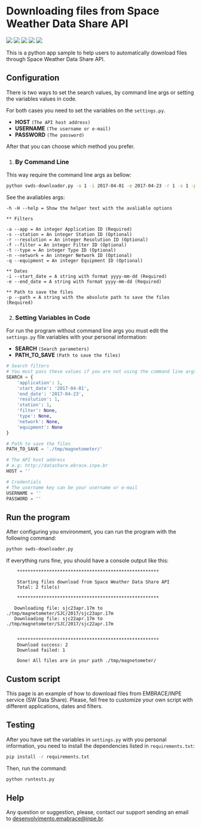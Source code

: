 # Downloading files from Space Weather Data Share API
[![](https://img.shields.io/github/license/embrace-inpe/swds-api-downloader.svg)](https://github.com/embrace-inpe/swds-api-downloader/blob/master/LICENSE)
[![](https://img.shields.io/badge/python-3-blue.svg)](https://www.python.org/)
[![](https://img.shields.io/badge/Version-1.0.2-yellow.svg)](https://github.com/embrace-inpe/swds-api-downloader)
[![](https://img.shields.io/badge/INPE-EMBRACE-orange.svg)](http://www2.inpe.br/climaespacial/portal/pt/)
[![](https://img.shields.io/badge/coverage-96%25-green.svg)](https://github.com/embrace-inpe/swds-api-downloader)

This is a python app sample to help users to automatically download files through Space Weather Data Share API.


Configuration
-----------------
There is two ways to set the search values, by command line args or setting the variables values in code.

For both cases you need to set the variables on the `settings.py`.
- **HOST** `(The API host address)`
- **USERNAME** `(The username or e-mail)`
- **PASSWORD** `(The password)`

After that you can choose which method you prefer.

1. ### By Command Line
This way require the command line args as bellow:

```bash
python swds-downloader.py -a 1 -i 2017-04-01 -e 2017-04-23 -r 1 -s 1 -p ./tmp/magnetometer/
```
See the avaliables args:
```text
-h -H --help = Show the helper text with the avaliable options

** Filters
    
-a --app = An integer Application ID (Required)
-s --station = An integer Station ID (Optional)
-r --resolution = An integer Resolution ID (Optional)
-f --filter = An integer Filter ID (Optional)
-t --type = An integer Type ID (Optional)
-n --network = An integer Network ID (Optional)
-q --equipment = An integer Equipment ID (Optional)

** Dates
-i --start_date = A string with format yyyy-mm-dd (Required)
-e --end_date = A string with format yyyy-mm-dd (Required)

** Path to save the files
-p --path = A string with the absolute path to save the files (Required)
```
2. ### Setting Variables in Code
For run the program without command line args you must edit the `settings.py` file variables with your personal information:

- **SEARCH** `(Search parameters)`
- **PATH_TO_SAVE** `(Path to save the files)`

```python
# Search filters
# You must pass these values if you are not using the command line args
SEARCH = {
    'application': 1,
    'start_date': '2017-04-01',
    'end_date': '2017-04-23',
    'resolution': 1,
    'station': 1,
    'filter': None,
    'type': None,
    'network': None,
    'equipment': None
}

# Path to save the files
PATH_TO_SAVE = './tmp/magnetometer/'

# The API host address
# e.g: http://datashare.ebrace.inpe.br
HOST = ''

# Credentials
# The username key can be your username or e-mail
USERNAME = ''
PASSWORD = ''
```

Run the program
-----------------

After configuring you environment, you can run the program with the following command:
```bash
python swds-downloader.py
```

If everything runs fine, you should have a console output like this:
```console
    *****************************************************
    
    Starting files download from Space Weather Data Share API
    Total: 2 file(s)
    
    *****************************************************
    
   Downloading file: sjc23apr.17m to ./tmp/magnetometer/SJC/2017/sjc23apr.17m
   Downloading file: sjc22apr.17m to ./tmp/magnetometer/SJC/2017/sjc22apr.17m


    *****************************************************
    Download success: 2
    Download failed: 1 

    Done! All files are in your path ./tmp/magnetometer/
```
Custom script
-----------------
This page is an example of how to download files from EMBRACE/INPE service (SW Data Share). Please, fell free to customize your own script with different applications, dates and filters.

Testing
-----------------
After you have set the variables in `settings.py` with you personal information, you need to install the dependencies listed in `requirements.txt`:
```bash
pip install -r requirements.txt
```
Then, run the command:
```bash
python runtests.py
```

Help
-----------------
Any question or suggestion, please, contact our support sending an email to [desenvolvimento.emabrace@inpe.br](mailto:desenvolvimento.emabrace@inpe.br).

